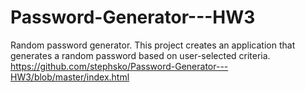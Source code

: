 # Password-Generator---HW3
Random password generator.
This project creates an application that generates a random password based on user-selected criteria.
https://github.com/stephsko/Password-Generator---HW3/blob/master/index.html
